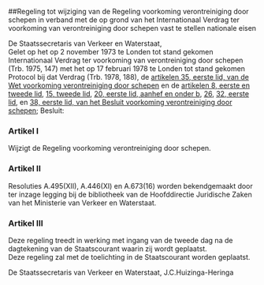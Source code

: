 <meta http-equiv='Content-Type' content='text/html; charset=utf-8' />

##Regeling tot wijziging van de Regeling voorkoming verontreiniging door schepen in verband met de op grond van het Internationaal Verdrag ter voorkoming van verontreiniging door schepen vast te stellen nationale eisen

De Staatssecretaris van Verkeer en Waterstaat,  
Gelet op het op 2 november 1973 te Londen tot stand gekomen Internationaal Verdrag ter voorkoming van verontreiniging door schepen (Trb. 1975, 147) met het op 17 februari 1978 te Londen tot stand gekomen Protocol bij dat Verdrag (Trb. 1978, 188), de [artikelen 35, eerste lid, van de Wet voorkoming verontreiniging door schepen](../../../../../../../../../../wet/wet/voorkoming/verontreiniging/door/schepen/BWBR0003642/README.md) en de [artikelen 8, eerste en tweede lid](../../../../../../../../../../AMvB/besluit/voorkoming/verontreiniging/door/schepen/BWBR0020762/README.md), [15, tweede lid](../../../../../../../../../../AMvB/besluit/voorkoming/verontreiniging/door/schepen/BWBR0020762/README.md), [20, eerste lid, aanhef en onder b](../../../../../../../../../../AMvB/besluit/voorkoming/verontreiniging/door/schepen/BWBR0020762/README.md), [26](../../../../../../../../../../AMvB/besluit/voorkoming/verontreiniging/door/schepen/BWBR0020762/README.md), [32, eerste lid](../../../../../../../../../../AMvB/besluit/voorkoming/verontreiniging/door/schepen/BWBR0020762/README.md), en [38, eerste lid, van het Besluit voorkoming verontreiniging door schepen](../../../../../../../../../../AMvB/besluit/voorkoming/verontreiniging/door/schepen/BWBR0020762/README.md);
Besluit:    

### Artikel  I  

Wijzigt de Regeling voorkoming verontreiniging door schepen.   

### Artikel  II  

Resoluties A.495(XII), A.446(XI) en A.673(16) worden bekendgemaakt door ter inzage legging bij de bibliotheek van de Hoofddirectie Juridische Zaken van het Ministerie van Verkeer en Waterstaat.  

### Artikel  III  

Deze regeling treedt in werking met ingang van de tweede dag na de dagtekening van de Staatscourant waarin zij wordt geplaatst.  
Deze regeling zal met de toelichting in de Staatscourant worden geplaatst.  

De 
Staatssecretaris van Verkeer en Waterstaat, 
J.C.Huizinga-Heringa   
